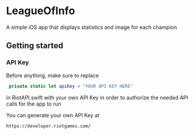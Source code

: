 # LeagueOfInfo
A simple iOS app that displays statistics and image for each champion

## Getting started
### API Key
Before anything, make sure to replace 
```Swift
 private static let apiKey = "YOUR API KEY HERE"
```
in RiotAPI.swift with your own API Key in order to authorize the needed API calls for the app to run


You can generate your own API Key at
```
https://developer.riotgames.com/
```
